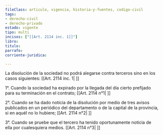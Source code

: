 ```yaml
---
fileClass: articulo, vigencia, historia-y-fuentes, codigo-civil
tags:
- derecho-civil
- derecho-privado
estado: vigente
tipo: multi
incisos: ["[[Art. 2114 inc. 1]]"]
libro:
titulo:
parrafo:
corriente-juridica:

---
```

La disolución de la sociedad no podrá alegarse contra terceros sino en los casos siguientes: [[Art. 2114 inc. 1| ]]

1°. Cuando la sociedad ha expirado por la llegada del día cierto prefijado para su terminación en el contrato; [[Art. 2114 n°1| ]]

2°. Cuando se ha dado noticia de la disolución por medio de tres avisos publicados en un periódico del departamento o de la capital de la provincia, si en aquél no lo hubiere; [[Art. 2114 n°2| ]]

3°. Cuando se pruebe que el tercero ha tenido oportunamente noticia de ella por cualesquiera medios. [[Art. 2114 n°3| ]]